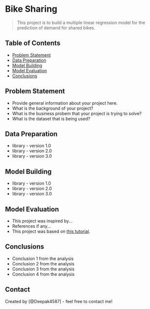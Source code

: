# Bike Sharing
> This project is to build a multiple linear regression model for the prediction of demand for shared bikes.


## Table of Contents
* [Problem Statement](#problem-statement)
* [Data Preparation](#data-preparation)
* [Model Building](#model-building)
* [Model Evaluation](#model-evaluation)
* [Conclusions](#conclusions)


## Problem Statement
- Provide general information about your project here.
- What is the background of your project?
- What is the business probem that your project is trying to solve?
- What is the dataset that is being used?


## Data Preparation
- library - version 1.0
- library - version 2.0
- library - version 3.0


## Model Building
- library - version 1.0
- library - version 2.0
- library - version 3.0


## Model Evaluation
- This project was inspired by...
- References if any...
- This project was based on [this tutorial](https://www.example.com).


## Conclusions
- Conclusion 1 from the analysis
- Conclusion 2 from the analysis
- Conclusion 3 from the analysis
- Conclusion 4 from the analysis


## Contact
Created by [@Deepak4587] - feel free to contact me!
